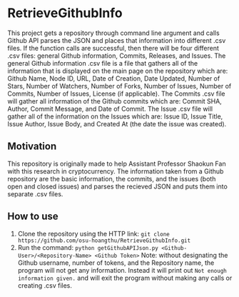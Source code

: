 # RetrieveGithubInfo
This project gets a repository through command line argument and calls Github API parses the JSON and places that information into different .csv files. If the function calls are successful, then there will be four different .csv files: general Github information, Commits, Releases, and Issues. The general Github information .csv file is a file that gathers all of the information that is displayed on the main page on the repository which are: Github Name, Node ID, URL, Date of Creation, Date Updated, Number of Stars, Number of Watchers, Number of Forks, Number of Issues, Number of Commits, Number of Issues, License (if applicable). The Commits .csv file will gather all information of the Github commits which are: Commit SHA, Author, Commit Message, and Date of Commit. The Issue .csv file will gather all of the information on the Issues which are: Issue ID, Issue Title, Issue Author, Issue Body, and Created At (the date the issue was created).

## Motivation
This repository is originally made to help Assistant Professor Shaokun Fan with this research in cryptocurrency. The information taken from a Github repository are the basic information, the commits, and the issues (both open and closed issues) and parses the recieved JSON and puts them into separate .csv files.

## How to use
1) Clone the repository using the HTTP link:
`git clone https://github.com/osu-hoangthu/RetrieveGithubInfo.git`
2) Run the command:
`python getGithubAPIJson.py <Github-User>/<Repository-Name> <Github Token>`
Note: without designating the Github username, number of tokens, and the Repository name, the program will not get any information. Instead it will print out `Not enough information given.` and will exit the program without making any calls or creating .csv files.